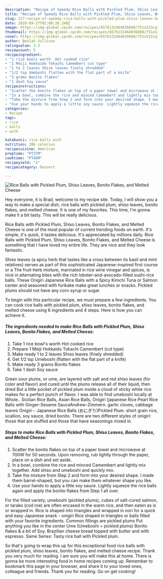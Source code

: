 ```yaml
---
description: "Recipe of Speedy Rice Balls with Pickled Plum, Shiso Leaves, Bonito Flakes, and Melted Cheese"
title: "Recipe of Speedy Rice Balls with Pickled Plum, Shiso Leaves, Bonito Flakes, and Melted Cheese"
slug: 217-recipe-of-speedy-rice-balls-with-pickled-plum-shiso-leaves-bonito-flakes-and-melted-cheese
date: 2020-09-27T02:08:26.248Z
image: https://img-global.cpcdn.com/recipes/6576132464836608/751x532cq70/rice-balls-with-pickled-plum-shiso-leaves-bonito-flakes-and-melted-cheese-recipe-main-photo.jpg
thumbnail: https://img-global.cpcdn.com/recipes/6576132464836608/751x532cq70/rice-balls-with-pickled-plum-shiso-leaves-bonito-flakes-and-melted-cheese-recipe-main-photo.jpg
cover: https://img-global.cpcdn.com/recipes/6576132464836608/751x532cq70/rice-balls-with-pickled-plum-shiso-leaves-bonito-flakes-and-melted-cheese-recipe-main-photo.jpg
author: Beulah Sullivan
ratingvalue: 3.3
reviewcount: 5
recipeingredient:
- "1 rice bowls worth  Hot cooked rice"
- "1 Meiji Hokkaido Tokachi Camembert cut type"
- "1 to 2 leaves Shiso leaves finely shredded"
- "1/2 tsp Umeboshi flatten with the flat part of a knife"
- "3 grams Bonito flakes"
- "1 dash Soy sauce"
recipeinstructions:
- "Scatter the bonito flakes on top of a paper towel and microwave at 700W for 50 seconds. Upon removing, rub lightly through the paper, place on a dish and set aside."
- "In a bowl, combine the rice and minced Camembert and lightly mix together. Add shiso and umeboshi and quickly mix."
- "Take the mixture from Step 2 and form into your desired shape. I made them barrel-shaped, but you can make them whatever shape you like."
- "Use your hands to apply a little soy sauce. Lightly squeeze the rice balls again and apply the bonito flakes from Step 1 all over."
categories:
- Recipe
tags:
- rice
- balls
- with

katakunci: rice balls with 
nutrition: 286 calories
recipecuisine: American
preptime: "PT37M"
cooktime: "PT46M"
recipeyield: "2"
recipecategory: Dessert

---
```



![Rice Balls with Pickled Plum, Shiso Leaves, Bonito Flakes, and Melted Cheese](https://img-global.cpcdn.com/recipes/6576132464836608/751x532cq70/rice-balls-with-pickled-plum-shiso-leaves-bonito-flakes-and-melted-cheese-recipe-main-photo.jpg)

Hey everyone, it is Brad, welcome to my recipe site. Today, I will show you a way to make a special dish, rice balls with pickled plum, shiso leaves, bonito flakes, and melted cheese. It is one of my favorites. This time, I'm gonna make it a bit tasty. This will be really delicious.

Rice Balls with Pickled Plum, Shiso Leaves, Bonito Flakes, and Melted Cheese is one of the most popular of current trending foods on earth. It's simple, it's quick, it tastes delicious. It's appreciated by millions daily. Rice Balls with Pickled Plum, Shiso Leaves, Bonito Flakes, and Melted Cheese is something that I have loved my entire life. They are nice and they look fantastic.

Shiso leaves (a spicy herb that tastes like a cross between its basil and mint relatives) serves as part of this sophisticated Japanese-inspired first course or a The fruit-herb mixture, marinated in rice wine vinegar and spices, is nice in alternating bites with the rich lobster-and-avocado-filled sushi-rice balls. These Onigiri Japanese Rice Balls with a Spicy Kimchi Tuna or Salmon center and seasoned with furikake make great lunches or snacks. Pickled plums should not have any corn syrup or sugar.


To begin with this particular recipe, we must prepare a few ingredients. You can cook rice balls with pickled plum, shiso leaves, bonito flakes, and melted cheese using 6 ingredients and 4 steps. Here is how you can achieve it.

<!--inarticleads1-->

##### The ingredients needed to make Rice Balls with Pickled Plum, Shiso Leaves, Bonito Flakes, and Melted Cheese:

1. Take 1 rice bowl&#39;s worth  Hot cooked rice
1. Prepare 1 Meiji Hokkaido Tokachi Camembert (cut type)
1. Make ready 1 to 2 leaves Shiso leaves (finely shredded)
1. Get 1/2 tsp Umeboshi (flatten with the flat part of a knife)
1. Make ready 3 grams Bonito flakes
1. Take 1 dash Soy sauce


Green sour plums, or ume, are layered with salt and red shiso leaves (for color and flavor) and cured until the plums release all of their liquid, then dried But a little pocket of pickled plum inside a cloud of sticky white rice makes for a perfect punch of flavor. I was able to find umeboshi locally at Whole.. Sicilian Rice Balls, Asian Rice Balls, Onigiri (japanese Rice Pearl Rice Balls with Ginger-Sesame SauceAndrew-Zimmern. garlic cloves, cabbage leaves Onigiri - Japanese Rice Balls (おにぎり)Pickled Plum. short grain rice, scallion, soy sauce, dried bonito. There are two different styles of onigiri: those that are stuffed and those that have seasonings mixed in. 

<!--inarticleads2-->

##### Steps to make Rice Balls with Pickled Plum, Shiso Leaves, Bonito Flakes, and Melted Cheese:

1. Scatter the bonito flakes on top of a paper towel and microwave at 700W for 50 seconds. Upon removing, rub lightly through the paper, place on a dish and set aside.
1. In a bowl, combine the rice and minced Camembert and lightly mix together. Add shiso and umeboshi and quickly mix.
1. Take the mixture from Step 2 and form into your desired shape. I made them barrel-shaped, but you can make them whatever shape you like.
1. Use your hands to apply a little soy sauce. Lightly squeeze the rice balls again and apply the bonito flakes from Step 1 all over.


For the filled variety, umeboshi (pickled plums), cubes of salt-cured salmon, or tarako (cod roe) are often encased in the warm rice, and then eaten as is or wrapped in. Rice is shaped into triangles and wrapped in nori for a quick and easy Japanese snack - onigiri Rice shaped in triangles or balls filled with your favorite ingredients. Common fillings are pickled plums Put anything you like in the center Ume (Umeboshi = pickled plums) Bonito flakes &amp; a bit of Soy. Brazilian cheese bread topped with butter and with espresso. Same Series: Tasty rice ball with Pickled plum. 

So that's going to wrap this up for this exceptional food rice balls with pickled plum, shiso leaves, bonito flakes, and melted cheese recipe. Thank you very much for reading. I am sure you will make this at home. There is gonna be more interesting food in home recipes coming up. Remember to bookmark this page in your browser, and share it to your loved ones, colleague and friends. Thank you for reading. Go on get cooking!
